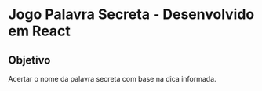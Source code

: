 # Jogo Palavra Secreta - Desenvolvido em React

## Objetivo

Acertar o nome da palavra secreta com base na dica informada.
